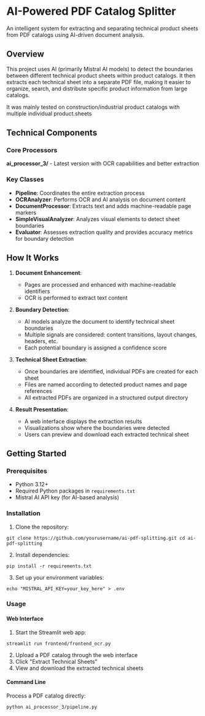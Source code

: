 # AI-Powered PDF Catalog Splitter

An intelligent system for extracting and separating technical product sheets from PDF catalogs using AI-driven document analysis.

## Overview

This project uses AI (primarily Mistral AI models) to detect the boundaries between different technical product sheets within product catalogs. It then extracts each technical sheet into a separate PDF file, making it easier to organize, search, and distribute specific product information from large catalogs.

It was mainly tested on construction/industrial product catalogs with multiple individual product.sheets

## Technical Components

### Core Processors

**ai_processor_3/** - Latest version with OCR capabilities and better extraction

### Key Classes

- **Pipeline**: Coordinates the entire extraction process
- **OCRAnalyzer**: Performs OCR and AI analysis on document content
- **DocumentProcessor**: Extracts text and adds machine-readable page markers
- **SimpleVisualAnalyzer**: Analyzes visual elements to detect sheet boundaries
- **Evaluator**: Assesses extraction quality and provides accuracy metrics for boundary detection

## How It Works

1. **Document Enhancement**:
   - Pages are processed and enhanced with machine-readable identifiers
   - OCR is performed to extract text content

2. **Boundary Detection**:
   - AI models analyze the document to identify technical sheet boundaries
   - Multiple signals are considered: content transitions, layout changes, headers, etc.
   - Each potential boundary is assigned a confidence score

3. **Technical Sheet Extraction**:
   - Once boundaries are identified, individual PDFs are created for each sheet
   - Files are named according to detected product names and page references
   - All extracted PDFs are organized in a structured output directory

4. **Result Presentation**:
   - A web interface displays the extraction results
   - Visualizations show where the boundaries were detected
   - Users can preview and download each extracted technical sheet

## Getting Started

### Prerequisites

- Python 3.12+
- Required Python packages in `requirements.txt`
- Mistral AI API key (for AI-based analysis)

### Installation

1. Clone the repository:
```
git clone https://github.com/yourusername/ai-pdf-splitting.git cd ai-pdf-splitting
```
2. Install dependencies:
```
pip install -r requirements.txt
```
3. Set up your environment variables:
```
echo "MISTRAL_API_KEY=your_key_here" > .env
```

### Usage

#### Web Interface

1. Start the Streamlit web app:
```
streamlit run frontend/frontend_ocr.py
```
2. Upload a PDF catalog through the web interface
3. Click "Extract Technical Sheets"
4. View and download the extracted technical sheets

#### Command Line

Process a PDF catalog directly:
```
python ai_processor_3/pipeline.py
```
